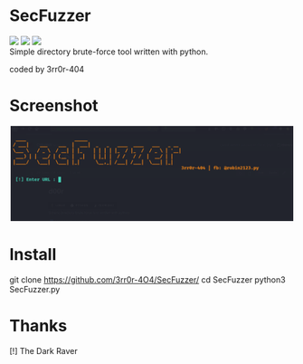# SecFuzzer

<img src="https://img.shields.io/badge/-Linux-black?style=for-the-badge&logo=Linux&logoColor=white"> <img src="https://img.shields.io/badge/-Python-black?style=for-the-badge&logo=python&logoColor=white"> <img src="https://img.shields.io/badge/-Terminal-black?style=for-the-badge&logo=GNU%20Bash&logoColor=white">
<br>Simple directory brute-force tool written with python.<br>

coded by  3rr0r-404

# Screenshot

<p align="center"><img alt="https://raw.githubusercontent.com/3rr0r-4O4/SecFuzzer/main/dirfuzzer.png" width="500px" src="https://raw.githubusercontent.com/3rr0r-4O4/SecFuzzer/main/dirfuzzer.png" /></p>



# Install

git clone https://github.com/3rr0r-4O4/SecFuzzer/
cd SecFuzzer
python3 SecFuzzer.py



# Thanks


[!] The Dark Raver
